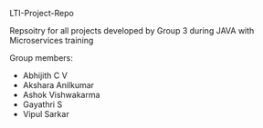 LTI-Project-Repo

Repsoitry for all projects developed by Group 3 during JAVA with Microservices training

Group members:
- Abhijith C V
- Akshara Anilkumar
- Ashok Vishwakarma
- Gayathri S
- Vipul Sarkar

